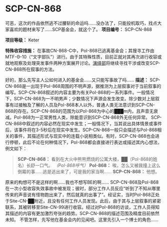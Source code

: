 # SCP-CN-868

可恶，这次的作品依然逃不过腰斩的命运吗……没办法了，只能投机取巧，找点大家喜欢的题材来写了……SCP基金会，就这个了。
**项目编号：** SCP-CN-868

**项目等级：** Keter

**特殊收容措施：** 在事故CN-868-C中，PoI-868已逃离基金会；其搜寻工作由MTF-Θ-10（“文字部队”）进行。由于其特殊性质，目前正就对其再次进行收容或就地观察及处理突发事件两种方案展开讨论。[演绎部](//scp-wiki-cn.wikidot.comhttp://scp-wiki-cn.wikidot.com/deduction-department)将继续寻找干涉或改变SCP-CN-868所在叙事的方法。


好的，那么先写主人公如何进入的基金会……又只能写事故了吗……
**描述：** SCP-CN-868是一出现于PoI-868周围的不明声源，据推测为上层叙事对于当前叙事的编写。SCP-CN-868叙述的内容主要为有关PoI-868的一系列事件。一般情况下，SCP-CN-868为一不明男声；少数情况下声源会发生改变。除少数对上层叙事有过接触及了解的人员及PoI-868本人以外，普通人类无法意识到SCP-CN-868的存在。SCP-CN-868的范围为以PoI-868为中心的███m内，且声音无衰减。PoI-868为一正常男性人类，除能意识到SCP-CN-868外无任何异常。
SCP-CN-868中叙述的内容必然在现实中发生；一般情况下，当其说出具体情景或事件后，该事件将在3-5秒后在现实中发生。SCP-CN-868一般只会描述与PoI-868相关的事件，其描述形式与现实中的连载小说相类似。有时，SCP-CN-868也会进行停顿，此后不论在何种情况下，PoI-868都会直接进行表达或描述其内心想法，例文如下：


> **SCP-CN-868：** 看到在大火中熊熊燃烧的公寓大楼，██（PoI-868的姓名）长舒一口气。
*（PoI-868呼气）* 
**PoI-868：** 唉，怎么又被我撞上这么倒霉的事……逃是逃出来了，可是我的家当啊……
**SCP-CN-868：** 他想。
> 

原来的构想可不是这样的啊……我也不想写BE的啊……
SCP-CN-868及PoI-868在一次小型收容失效事故中被发现；彼时，部分工作人员反应“听到了不知从哪里传来的声音说有怪物跑出来了，然后就真的出事了”。经证实，当时PoI-868正处于Site-CN-██附近，且没有任何工作人员发现。此后，由于其与上层叙事的紧密联系，其被转移至Site-CN-99进行收容。经过对PoI-868的访谈，工作人员得知其描述的内容有更加激烈夸张的趋势。SCP-CN-868的描述范围及精度目前依然未知。
不管怎样，先写他在基金会内的见闻吧。这里先引入一个博士的角色……








